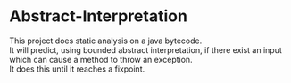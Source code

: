 # Abstract-Interpretation

This project does static analysis on a java bytecode.<br/>
It will predict, using bounded abstract interpretation, if there exist an input which can cause a method to throw an exception.<br/>
It does this until it reaches a fixpoint.<br/>
